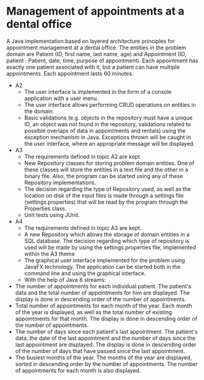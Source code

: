 # Management of appointments at a dental office
A Java implementation based on layered architecture principles for appointment management at a dental office. The entities in the problem domain are Patient (ID, first name, last name, age) and Appointment (ID, patient : Patient, date, time, purpose of appointment). Each appointment has exactly one patient associated with it, but a patient can have multiple appointments. Each appointment lasts 60 minutes.
- A2
     -  The user interface is implemented in the form of a console application with a user menu.
     -  The user interface allows performing CRUD operations on entities in the domain.
     -  Basic validations (e.g. objects in the repository must have a unique ID, an object was not found in the repository, validations related to possible overlaps of data in appointments and rentals) using the exception mechanism in Java. Exceptions thrown will be caught in the user interface, where an appropriate message will be displayed.
- A3
    - The requirements defined in topic A2 are kept.
    - New Repository classes for storing problem domain entities. One of these classes will store the entities in a text file and the other in a binary file. Also, the program can be started using any of these Repository implementations.
   -  The decision regarding the type of Repository used, as well as the location on disk of the input files is made through a settings file (settings.properties) that will be read by the program through the Properties class.
   - Unit tests using JUnit.
- A4
  - The requirements defined in topic A3 are kept.
  - A new Repository which allows the storage of domain entities in a SQL database. The decision regarding which type of repository is used will be made by using the settings.properties file, implemented within the A3 theme
  - The graphical user interface implemented for the problem using JavaFX technology. The application can be started both in the command line and using the graphical interface.
  - With the help of Java 8 streams:
- The number of appointments for each individual patient. The patient's data and the total number of appointments for him are displayed. The display is done in descending order of the number of appointments.
- Total number of appointments for each month of the year. Each month of the year is displayed, as well as the total number of existing appointments for that month. The display is done in descending order of the number of appointments.
- The number of days since each patient's last appointment. The patient's data, the date of the last appointment and the number of days since the last appointment are displayed. The display is done in descending order of the number of days that have passed since the last appointment.
- The busiest months of the year. The months of the year are displayed, sorted in descending order by the number of appointments. The number of appointments for each month is also displayed.
